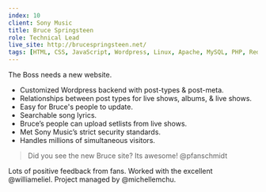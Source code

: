 ```yaml
---
index: 10
client: Sony Music
title: Bruce Springsteen
role: Technical Lead
live_site: http://brucespringsteen.net/
tags: [HTML, CSS, JavaScript, Wordpress, Linux, Apache, MySQL, PHP, Redhat, Memecahce, APC Cache, Rackspace, SVN, Mantis, BeanstalkApp]
---
```

The Boss needs a new website.

* Customized Wordpress backend with post-types & post-meta.
* Relationships between post types for live shows, albums, & live shows.
* Easy for Bruce's people to update.
* Searchable song lyrics.
* Bruce’s people can upload setlists from live shows.
* Met Sony Music’s strict security standards.
* Handles millions of simultaneous visitors.

> Did you see the new Bruce site? Its awesome!
> @pfanschmidt

Lots of positive feedback from fans. Worked with the excellent @williameliel. Project managed by @michellemchu.